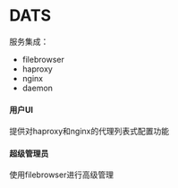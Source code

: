 # DATS

服务集成：

* filebrowser
* haproxy
* nginx
* daemon



#### 用户UI

提供对haproxy和nginx的代理列表式配置功能



#### 超级管理员

使用filebrowser进行高级管理


